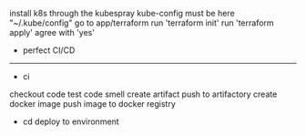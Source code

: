 install k8s through the kubespray
kube-config must be here "~/.kube/config"
go to app/terraform
run 'terraform init'
run 'terraform apply'
agree with 'yes'



* perfect CI/CD
---

* ci

checkout code
test
code smell
create artifact
push to artifactory
create docker image
push image to docker registry

* cd
deploy to environment
